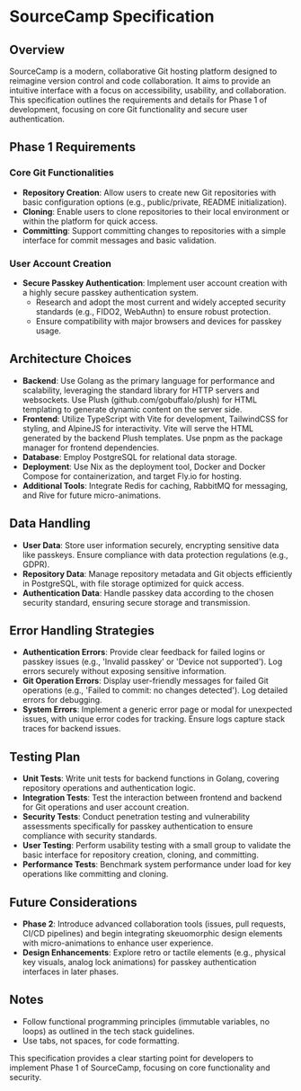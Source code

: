 # SourceCamp Specification

## Overview
SourceCamp is a modern, collaborative Git hosting platform designed to reimagine version control and code collaboration. It aims to provide an intuitive interface with a focus on accessibility, usability, and collaboration. This specification outlines the requirements and details for Phase 1 of development, focusing on core Git functionality and secure user authentication.

## Phase 1 Requirements

### Core Git Functionalities
- **Repository Creation**: Allow users to create new Git repositories with basic configuration options (e.g., public/private, README initialization).
- **Cloning**: Enable users to clone repositories to their local environment or within the platform for quick access.
- **Committing**: Support committing changes to repositories with a simple interface for commit messages and basic validation.

### User Account Creation
- **Secure Passkey Authentication**: Implement user account creation with a highly secure passkey authentication system.
  - Research and adopt the most current and widely accepted security standards (e.g., FIDO2, WebAuthn) to ensure robust protection.
  - Ensure compatibility with major browsers and devices for passkey usage.

## Architecture Choices
- **Backend**: Use Golang as the primary language for performance and scalability, leveraging the standard library for HTTP servers and websockets. Use Plush (github.com/gobuffalo/plush) for HTML templating to generate dynamic content on the server side.
- **Frontend**: Utilize TypeScript with Vite for development, TailwindCSS for styling, and AlpineJS for interactivity. Vite will serve the HTML generated by the backend Plush templates. Use pnpm as the package manager for frontend dependencies.
- **Database**: Employ PostgreSQL for relational data storage.
- **Deployment**: Use Nix as the deployment tool, Docker and Docker Compose for containerization, and target Fly.io for hosting.
- **Additional Tools**: Integrate Redis for caching, RabbitMQ for messaging, and Rive for future micro-animations.

## Data Handling
- **User Data**: Store user information securely, encrypting sensitive data like passkeys. Ensure compliance with data protection regulations (e.g., GDPR).
- **Repository Data**: Manage repository metadata and Git objects efficiently in PostgreSQL, with file storage optimized for quick access.
- **Authentication Data**: Handle passkey data according to the chosen security standard, ensuring secure storage and transmission.

## Error Handling Strategies
- **Authentication Errors**: Provide clear feedback for failed logins or passkey issues (e.g., 'Invalid passkey' or 'Device not supported'). Log errors securely without exposing sensitive information.
- **Git Operation Errors**: Display user-friendly messages for failed Git operations (e.g., 'Failed to commit: no changes detected'). Log detailed errors for debugging.
- **System Errors**: Implement a generic error page or modal for unexpected issues, with unique error codes for tracking. Ensure logs capture stack traces for backend issues.

## Testing Plan
- **Unit Tests**: Write unit tests for backend functions in Golang, covering repository operations and authentication logic.
- **Integration Tests**: Test the interaction between frontend and backend for Git operations and user account creation.
- **Security Tests**: Conduct penetration testing and vulnerability assessments specifically for passkey authentication to ensure compliance with security standards.
- **User Testing**: Perform usability testing with a small group to validate the basic interface for repository creation, cloning, and committing.
- **Performance Tests**: Benchmark system performance under load for key operations like committing and cloning.

## Future Considerations
- **Phase 2**: Introduce advanced collaboration tools (issues, pull requests, CI/CD pipelines) and begin integrating skeuomorphic design elements with micro-animations to enhance user experience.
- **Design Enhancements**: Explore retro or tactile elements (e.g., physical key visuals, analog lock animations) for passkey authentication interfaces in later phases.

## Notes
- Follow functional programming principles (immutable variables, no loops) as outlined in the tech stack guidelines.
- Use tabs, not spaces, for code formatting.

This specification provides a clear starting point for developers to implement Phase 1 of SourceCamp, focusing on core functionality and security.